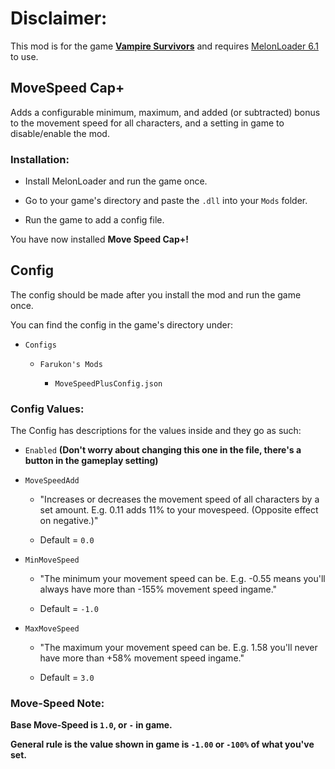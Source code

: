 # Disclaimer:
This mod is for the game [**Vampire Survivors**](https://store.steampowered.com/app/1794680/Vampire_Survivors/) and requires [MelonLoader 6.1](https://github.com/LavaGang/MelonLoader/releases) to use.

## MoveSpeed Cap+

Adds a configurable minimum, maximum, and added (or subtracted) bonus to the movement speed for all characters, and a setting in game to disable/enable the mod.

### Installation:
- Install MelonLoader and run the game once.

- Go to your game's directory and paste the `.dll` into your `Mods` folder.

- Run the game to add a config file.

You have now installed **Move Speed Cap+!**

## Config

The config should be made after you install the mod and run the game once.

You can find the config in the game's directory under: 
- `Configs`

  - `Farukon's Mods`

    - `MoveSpeedPlusConfig.json`
    
### Config Values:

The Config has descriptions for the values inside and they go as such:

- `Enabled` **(Don't worry about changing this one in the file, there's a button in the gameplay setting)**

- `MoveSpeedAdd`

  - "Increases or decreases the movement speed of all characters by a set amount. E.g. 0.11 adds 11% to your movespeed. (Opposite effect on negative.)"
  
  - Default = `0.0`
  
- `MinMoveSpeed`

  - "The minimum your movement speed can be. E.g. -0.55 means you'll always have more than -155% movement speed ingame."
  
  - Default = `-1.0`
  
- `MaxMoveSpeed`

  - "The maximum your movement speed can be. E.g. 1.58 you'll never have more than +58% movement speed ingame."
  
  - Default = `3.0`
  
### Move-Speed Note:  
  
**Base Move-Speed is `1.0`, or `-` in game.**

**General rule is the value shown in game is `-1.00` or `-100%` of what you've set.**
